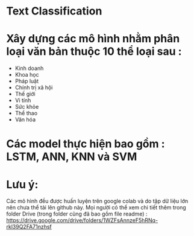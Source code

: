 # Text Classification

# Xây dựng các mô hình nhằm phân loại văn bản thuộc 10 thể loại sau :
+ Kinh doanh 
+ Khoa học 
+ Pháp luật 
+ Chính trị xã hội
+ Thế giới
+ Vi tính 
+ Sức khỏe
+ Thể thao 
+ Văn hóa 

# Các model thực hiện bao gồm : LSTM, ANN, KNN và SVM

# Lưu ý:
Các mô hình đều được huấn luyện trên google colab và do tập dữ liệu lớn nên chưa thể tải lên github này.
Mọi người có thể xem chi tiết thêm trong folder Drive (trong folder cũng đã bao gồm file readme) : https://drive.google.com/drive/folders/1WZFsAnnzeF5hRNq-rkl39Q2FA71nzhsf
